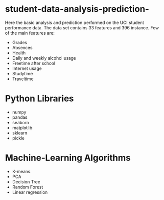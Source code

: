 # student-data-analysis-prediction-

Here the basic analysis and prediction performed on the UCI student performance data. The data set contains 33 features and 396 instance.
Few of the main features are:
* Grades
* Absences
* Health
* Daily and weekly alcohol usage
* Freetime after school
* Internet usage
* Studytime
* Traveltime

# Python Libraries
* numpy
* pandas
* seaborn
* matplotlib
* sklearn
* pickle

# Machine-Learning Algorithms
* K-means
* PCA
* Decision Tree
* Random Forest
* Linear regression

